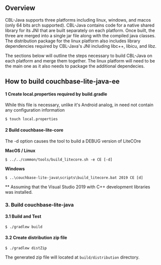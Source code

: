 ## Overview

CBL-Java supports three platforms including linux, windows, and macos
(only 64 bits arch supported). CBL-Java contains code for a native
shared library for its JNI that are built separately on each platform.
Once built, the three are merged into a single jar file along with the
compiled java classes. The distribution package for the linux platform
also includes library dependencies required by CBL-Java's JNI including
libc++, libicu, and libz.

The sections below will outline the steps necessary to build CBL-Java
on each platform and merge them together. The linux platform will need
to be the main one as it also needs to package the additional
dependecies.


## How to build couchbase-lite-java-ee

#### 1 Create local.properties required by build.gradle

While this file is necessary, unlike it's Android analog, in need not contain any configuration information

```
$ touch local.properties
```


#### 2 Build couchbase-lite-core

The -d option causes the tool to build a DEBUG version of LiteCOre

**MacOS / Linux**

```
$ ../../common/tools/build_litecore.sh -e CE [-d]
```

**Windows**

```
$ ..\couchbase-lite-java\scripts\build_litecore.bat 2019 CE [d]
```
** Assuming that the Visual Studio 2019 with C++ development libraries was installed.

### 3. Build couchbase-lite-java

#### 3.1 Build and Test

```
$ ./gradlew build
```

#### 3.2 Create distribution zip file

```
$ ./gradlew distZip
```

The generated zip file will located at `build/distribution` directory.
